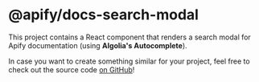 # @apify/docs-search-modal

This project contains a React component that renders a search modal for Apify documentation (using **Algolia's Autocomplete**).

In case you want to create something similar for your project, feel free to check out the source code [on GitHub](https://github.com/apify/docs-search-modal)!